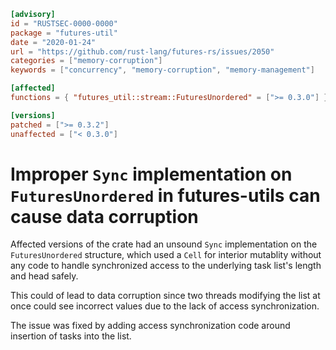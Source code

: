 ```toml
[advisory]
id = "RUSTSEC-0000-0000"
package = "futures-util"
date = "2020-01-24"
url = "https://github.com/rust-lang/futures-rs/issues/2050"
categories = ["memory-corruption"]
keywords = ["concurrency", "memory-corruption", "memory-management"]

[affected]
functions = { "futures_util::stream::FuturesUnordered" = [">= 0.3.0"] }

[versions]
patched = [">= 0.3.2"]
unaffected = ["< 0.3.0"]
```

# Improper `Sync` implementation on `FuturesUnordered` in futures-utils can cause data corruption
Affected versions of the crate had an unsound `Sync` implementation on the `FuturesUnordered` structure, which used a `Cell` for
interior mutablity without any code to handle synchronized access to the underlying task list's length and head safely.

This could of lead to data corruption since two threads modifying the list at once could see incorrect values due to the lack
of access synchronization.

The issue was fixed by adding access synchronization code around insertion of tasks into the list.
